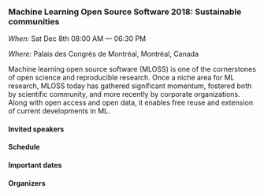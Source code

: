 ### Machine Learning Open Source Software 2018: Sustainable communities

*When:* Sat Dec 8th 08:00 AM &mdash; 06:30 PM

*Where:* Palais des Congrès de Montréal, Montréal, Canada

Machine learning open source software (MLOSS) is one of the cornerstones of open science and reproducible research. Once a niche area for ML research, MLOSS today has gathered significant momentum, fostered both by scientific community, and more recently by corporate organizations. Along with open access and open data, it enables free reuse and extension of current developments in ML.


#### Invited speakers

#### Schedule

#### Important dates

#### Organizers
